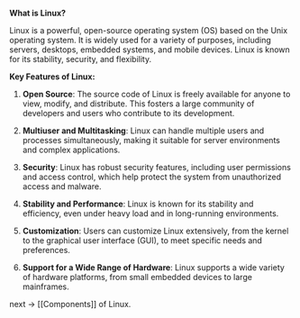 **What is Linux?**

Linux is a powerful, open-source operating system (OS) based on the Unix operating system. It is widely used for a variety of purposes, including servers, desktops, embedded systems, and mobile devices. Linux is known for its stability, security, and flexibility.

**Key Features of Linux:**

1. **Open Source**: The source code of Linux is freely available for anyone to view, modify, and distribute. This fosters a large community of developers and users who contribute to its development.
    
2. **Multiuser and Multitasking**: Linux can handle multiple users and processes simultaneously, making it suitable for server environments and complex applications.
    
3. **Security**: Linux has robust security features, including user permissions and access control, which help protect the system from unauthorized access and malware.
    
4. **Stability and Performance**: Linux is known for its stability and efficiency, even under heavy load and in long-running environments.
    
5. **Customization**: Users can customize Linux extensively, from the kernel to the graphical user interface (GUI), to meet specific needs and preferences.
    
6. **Support for a Wide Range of Hardware**: Linux supports a wide variety of hardware platforms, from small embedded devices to large mainframes.

next -> [[Components]] of Linux.